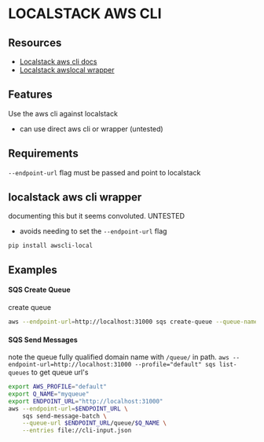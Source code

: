 # LOCALSTACK AWS CLI

## Resources
- [Localstack aws cli docs](https://docs.localstack.cloud/user-guide/integrations/aws-cli/#aws-cli-v2)
- [Localstack awslocal wrapper](https://docs.localstack.cloud/user-guide/integrations/aws-cli/#localstack-aws-cli-awslocal)

## Features
Use the aws cli against localstack
- can use direct aws cli or wrapper (untested)

## Requirements

`--endpoint-url` flag must be passed and point to localstack

## localstack aws cli wrapper
documenting this but it seems convoluted. UNTESTED
- avoids needing to set the `--endpoint-url` flag

`pip install awscli-local`

## Examples

#### SQS Create Queue

create queue

```bash
aws --endpoint-url=http://localhost:31000 sqs create-queue --queue-name my-best-queue
```

#### SQS Send Messages

note the queue fully qualified domain name with `/queue/` in path.
`aws --endpoint-url=http://localhost:31000 --profile="default" sqs list-queues` to get queue url's

```bash
export AWS_PROFILE="default"
export Q_NAME="myqueue" 
export ENDPOINT_URL="http://localhost:31000"
aws --endpoint-url=$ENDPOINT_URL \
	sqs send-message-batch \
	--queue-url $ENDPOINT_URL/queue/$Q_NAME \
	--entries file://cli-input.json
```